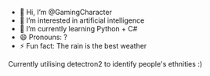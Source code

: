 - 👋 Hi, I’m @GamingCharacter
- 👀 I’m interested in artificial intelligence
- 🌱 I’m currently learning Python + C#
- 😄 Pronouns: ?
- ⚡ Fun fact: The rain is the best weather

<!---
GamingCharacter/GamingCharacter is a ✨ special ✨ repository because its `README.md` (this file) appears on your GitHub profile.
You can click the Preview link to take a look at your changes.
--->

Currently utilising detectron2 to identify people's ethnities :)
